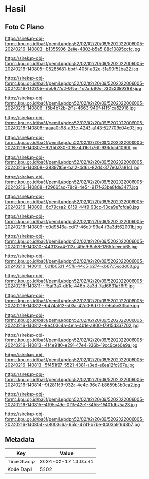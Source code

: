 # Hasil

## Foto C Plano

https://sirekap-obj-formc.kpu.go.id/ba6f/pemilu/pdpr/52/02/02/20/06/5202022006005-20240216-140803--b1355906-2e8e-4802-b5a5-88c10895ccfc.jpg

https://sirekap-obj-formc.kpu.go.id/ba6f/pemilu/pdpr/52/02/02/20/06/5202022006005-20240216-140805--05285681-bbdf-405f-a32e-51a90f52ba22.jpg

https://sirekap-obj-formc.kpu.go.id/ba6f/pemilu/pdpr/52/02/02/20/06/5202022006005-20240216-140805--dbb877c2-9f9e-4d7a-b60e-030523593887.jpg

https://sirekap-obj-formc.kpu.go.id/ba6f/pemilu/pdpr/52/02/02/20/06/5202022006005-20240216-140806--f5b4b72b-2f1e-4663-940f-f4151ca52916.jpg

https://sirekap-obj-formc.kpu.go.id/ba6f/pemilu/pdpr/52/02/02/20/06/5202022006005-20240216-140806--aaaa0b98-a92e-4242-a143-527709e04c03.jpg

https://sirekap-obj-formc.kpu.go.id/ba6f/pemilu/pdpr/52/02/02/20/06/5202022006005-20240216-140807--92f5b330-0f85-4d16-b76f-936dc5b1060f.jpg

https://sirekap-obj-formc.kpu.go.id/ba6f/pemilu/pdpr/52/02/02/20/06/5202022006005-20240216-140808--3839795e-ba12-4d64-82d4-377e0a7a81c1.jpg

https://sirekap-obj-formc.kpu.go.id/ba6f/pemilu/pdpr/52/02/02/20/06/5202022006005-20240216-140808--f29665ac-78d9-4e54-917f-23be8fde3477.jpg

https://sirekap-obj-formc.kpu.go.id/ba6f/pemilu/pdpr/52/02/02/20/06/5202022006005-20240216-140809--6c79cea2-8159-44f9-93cc-53ca9e7cfda8.jpg

https://sirekap-obj-formc.kpu.go.id/ba6f/pemilu/pdpr/52/02/02/20/06/5202022006005-20240216-140809--c0d9546a-cd77-46d9-99a4-f3a3d562001b.jpg

https://sirekap-obj-formc.kpu.go.id/ba6f/pemilu/pdpr/52/02/02/20/06/5202022006005-20240216-140810--44313ea4-112a-49e9-8a58-1265fceeeb65.jpg

https://sirekap-obj-formc.kpu.go.id/ba6f/pemilu/pdpr/52/02/02/20/06/5202022006005-20240216-140810--6d1b65d1-45fb-44c5-b274-db87c5ecdd68.jpg

https://sirekap-obj-formc.kpu.go.id/ba6f/pemilu/pdpr/52/02/02/20/06/5202022006005-20240216-140811--ff5af3a3-db1e-446b-8a3d-7ad6631a56f9.jpg

https://sirekap-obj-formc.kpu.go.id/ba6f/pemilu/pdpr/52/02/02/20/06/5202022006005-20240216-140812--b474a512-503a-42c0-8d7f-57e6a5e335de.jpg

https://sirekap-obj-formc.kpu.go.id/ba6f/pemilu/pdpr/52/02/02/20/06/5202022006005-20240216-140812--8e40304a-4e1a-4b1e-a800-f7915d367702.jpg

https://sirekap-obj-formc.kpu.go.id/ba6f/pemilu/pdpr/52/02/02/20/06/5202022006005-20240216-140813--4f4e91f0-e291-47e4-936b-19cc9ceb0e9a.jpg

https://sirekap-obj-formc.kpu.go.id/ba6f/pemilu/pdpr/52/02/02/20/06/5202022006005-20240216-140813--5f451f97-5521-4381-a3ed-e8ea12fc967e.jpg

https://sirekap-obj-formc.kpu.go.id/ba6f/pemilu/pdpr/52/02/02/20/06/5202022006005-20240216-140814--9f281169-932c-4e4c-96e7-b8659b3b0ca2.jpg

https://sirekap-obj-formc.kpu.go.id/ba6f/pemilu/pdpr/52/02/02/20/06/5202022006005-20240216-140815--4f95c49e-0f15-42e1-8455-19401db75a23.jpg

https://sirekap-obj-formc.kpu.go.id/ba6f/pemilu/pdpr/52/02/02/20/06/5202022006005-20240216-140804--a8003d6a-65fc-4741-b7be-8403a9f943b7.jpg


## Metadata

| Key        | Value               |
| ---------- | ------------------- |
| Time Stamp | 2024-02-17 13:05:41 |
| Kode Dapil | 5202                |



